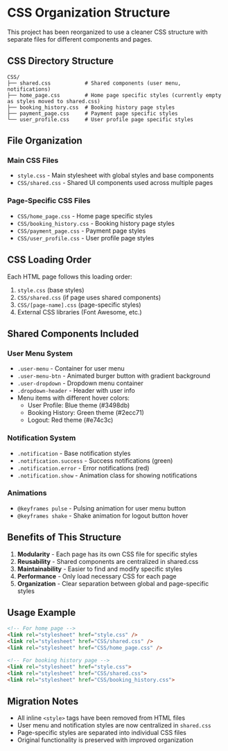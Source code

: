 # CSS Organization Structure

This project has been reorganized to use a cleaner CSS structure with separate files for different components and pages.

## CSS Directory Structure

```
CSS/
├── shared.css           # Shared components (user menu, notifications)
├── home_page.css        # Home page specific styles (currently empty as styles moved to shared.css)
├── booking_history.css  # Booking history page styles
├── payment_page.css     # Payment page specific styles
└── user_profile.css     # User profile page specific styles
```

## File Organization

### Main CSS Files
- `style.css` - Main stylesheet with global styles and base components
- `CSS/shared.css` - Shared UI components used across multiple pages

### Page-Specific CSS Files
- `CSS/home_page.css` - Home page specific styles
- `CSS/booking_history.css` - Booking history page styles
- `CSS/payment_page.css` - Payment page styles
- `CSS/user_profile.css` - User profile page styles

## CSS Loading Order

Each HTML page follows this loading order:
1. `style.css` (base styles)
2. `CSS/shared.css` (if page uses shared components)
3. `CSS/[page-name].css` (page-specific styles)
4. External CSS libraries (Font Awesome, etc.)

## Shared Components Included

### User Menu System
- `.user-menu` - Container for user menu
- `.user-menu-btn` - Animated burger button with gradient background
- `.user-dropdown` - Dropdown menu container
- `.dropdown-header` - Header with user info
- Menu items with different hover colors:
  - User Profile: Blue theme (#3498db)
  - Booking History: Green theme (#2ecc71) 
  - Logout: Red theme (#e74c3c)

### Notification System
- `.notification` - Base notification styles
- `.notification.success` - Success notifications (green)
- `.notification.error` - Error notifications (red)
- `.notification.show` - Animation class for showing notifications

### Animations
- `@keyframes pulse` - Pulsing animation for user menu button
- `@keyframes shake` - Shake animation for logout button hover

## Benefits of This Structure

1. **Modularity** - Each page has its own CSS file for specific styles
2. **Reusability** - Shared components are centralized in shared.css
3. **Maintainability** - Easier to find and modify specific styles
4. **Performance** - Only load necessary CSS for each page
5. **Organization** - Clear separation between global and page-specific styles

## Usage Example

```html
<!-- For home page -->
<link rel="stylesheet" href="style.css" />
<link rel="stylesheet" href="CSS/shared.css" />
<link rel="stylesheet" href="CSS/home_page.css" />

<!-- For booking history page -->
<link rel="stylesheet" href="style.css">
<link rel="stylesheet" href="CSS/shared.css">
<link rel="stylesheet" href="CSS/booking_history.css">
```

## Migration Notes

- All inline `<style>` tags have been removed from HTML files
- User menu and notification styles are now centralized in `shared.css`
- Page-specific styles are separated into individual CSS files
- Original functionality is preserved with improved organization